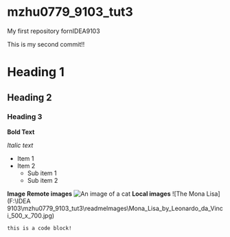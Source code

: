 # mzhu0779_9103_tut3
My first repository fornIDEA9103

This is my second commit!!
# Heading 1
## Heading 2
### Heading 3

**Bold Text**

*Italic text*

- Item 1
- Item 2
    - Sub item 1
    - Sub item 2

**Image**
**Remote images**
![An image of a cat](https://placekitten.com/200/300.jpg)
**Local images**
![The Mona Lisa](F:\IDEA 9103\mzhu0779_9103_tut3\readmelmages\Mona_Lisa_by_Leonardo_da_Vinci_500_x_700.jpg)

```
this is a code block!
```


